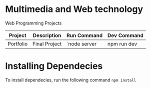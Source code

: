 # 	Multimedia and Web technology
Web Programming Projects

| Project       | Description    |Run Command   | Dev Command |
| ------------- | -------------- |------------- | ----------- |
| Portfolio     | Final Project  | ´node server  | npm run dev |

# Installing Dependecies

To install dependecies, run the following command
`npm install` 

